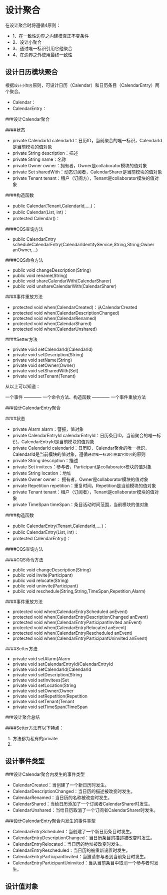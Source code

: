 
设计聚合
========

在设计聚合时将遵循4原则：

- 1、在一致性边界之内建模真正不变条件
- 2、设计小聚合
- 3、通过唯一标识引用它他聚合
- 4、在边界之外使用最终一致性

设计日历模块聚合
----------------------
根据`设计小聚合`原则，可设计日历（Calendar）和日历条目（CalendarEntry）两个聚合。

- Calendar：
- CalendarEntry：

###设计Calendar聚合

####状态

- private CalendarId calendarId：日历ID，当前聚合的唯一标识，CalendarId是当前模块的值对象
- private String description：描述
- private String name：名称
- private Owner owner：拥有者，Owner是collaborator模块的值对象
- private Set<CalendarSharer> sharedWith：动态订阅者，CalendarSharer是当前模块的值对象
- private Tenant tenant：租户（订阅方），Tenant是collaborator模块的值对象

####构造函数

- public Calendar(Tenant,CalendarId,....)：
- public Calendar(List<DomainEvent>, int)：
- protected Calendar()：

####CQS查询方法

-  public CalendarEntry scheduleCalendarEntry(CalendarIdentityService,String,String,Owner anOwner,...)

####CQS命令方法

- public void changeDescription(String)
- public void rename(String)
- public void shareCalendarWith(CalendarSharer)
- public void unshareCalendarWith(CalendarSharer)

####事件重放方法

- protected void when(CalendarCreated)：从CalendarCreated
- protected void when(CalendarDescriptionChanged)
- protected void when(CalendarRenamed)
- protected void when(CalendarShared)
- protected void when(CalendarUnshared)

####Setter方法

- private void setCalendarId(CalendarId)
- private void setDescription(String)
- private void setName(String)
- private void setOwner(Owner)
- private void setSharedWith(Set<CalendarSharer>)
- private void setTenant(Tenant)

从以上可以知道：

一个事件 ———— 一个命令方法、构造函数 ———— 一个事件重放方法

###设计CalendarEntry聚合

####状态

- private Alarm alarm：警报，值对象
- private CalendarEntryId calendarEntryId：日历条目ID，当前聚合的唯一标识，CalendarEntryId是当前模块的值对象
- private CalendarId calendarId：日历ID，Calendar聚合的唯一标识，CalendarId是当前模块的值对象，遵循`通过唯一标识引用其它聚合`的原则
- private String description：描述
- private Set<Participant> invitees：参与者，Participant是collaborator模块的值对象
- private String location：地址
- private Owner owner： 拥有者，Owner是collaborator模块的值对象
- private Repetition repetition：重复时间，Repetition是当前模块的值对象
- private Tenant tenant：租户（订阅者），Tenant是collaborator模块的值对象
- private TimeSpan timeSpan：条目活动时间范围，当前模块的值对象


####构造函数

- public CalendarEntry(Tenant,CalendarId,....)：
- public CalendarEntry(List<DomainEvent>, int)：
- protected CalendarEntry()：

####CQS查询方法

####CQS命令方法

- public void changeDescription(String)
- public void invite(Participant)
- public void relocate(String)
- public void uninvite(Participant)
- public void reschedule(String,String,TimeSpan,Repetition,Alarm)

####事件重放方法

- protected void when(CalendarEntryScheduled anEvent)
- protected void when(CalendarEntryDescriptionChanged anEvent)
- protected void when(CalendarEntryParticipantInvited anEvent)
- protected void when(CalendarEntryRelocated anEvent)
- protected void when(CalendarEntryRescheduled anEvent)
- protected void when(CalendarEntryParticipantUninvited anEvent)

####Setter方法

- private void setAlarm(Alarm 
- private void setCalendarEntryId(CalendarEntryId
- private void setCalendarId(CalendarId
- private void setDescription(String
- private void setInvitees(Set<Participant>
- private void setLocation(String
- private void setOwner(Owner
- private void setRepetition(Repetition
- private void setTenant(Tenant
- private void setTimeSpan(TimeSpan

###设计聚合总结

####Setter方法有以下特点：

1. 方法都为私有的private
2. 

设计事件类型
-----------------

###设计Calendar聚合内发生的事件类型

- CalendarCreated：当创建了一个新日历时发生。
- CalendarDescriptionChanged：当日历的描述被改变时发生。
- CalendarRenamed：当日历的名称被改变时发生。
- CalendarShared：当给日历添加了一个订阅者CalendarSharer时发生。
- CalendarUnshared：当给日历取消了一个订阅者CalendarSharer时发生。

###设计CalendarEntry聚合内发生的事件类型

- CalendarEntryScheduled：当创建了一个新日历条目时发生。
- CalendarEntryDescriptionChanged：当日历条目的描述被改变时发生。
- CalendarEntryRelocated：当日历的地址被改变时发生。
- CalendarEntryRescheduled：当日历的被重新设置时发生。
- CalendarEntryParticipantInvited：当邀请参与者到当前条目时发生。
- CalendarEntryParticipantUninvited：当从当前条目中取消一个参与者时发生。

设计值对象
--------------
